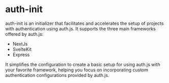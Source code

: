 # auth-init
auth-init is an initializer that facilitates and accelerates the setup of projects with authentication using auth.js. It supports the three main frameworks offered by auth.js:
- NextJs
- SvelteKit
- Express

It simplifies the configuration to create a basic setup for using auth.js with your favorite framework, helping you focus on incorporating custom authentication configurations provided by auth.js.

